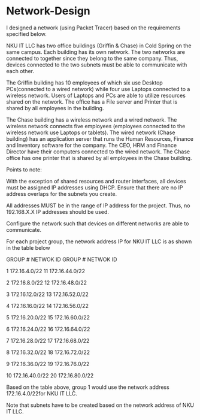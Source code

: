 # Network-Design
I designed a network (using Packet Tracer) based on the requirements specified below.

NKU IT LLC has two office buildings (Griffin & Chase) in Cold Spring on the same campus. Each building has its own network. The two networks are connected to together since they belong to the same company. Thus, devices connected to the two subnets must be able to communicate with each other. 

The Griffin building has 10 employees of which six use Desktop PCs(connected to a  wired network) while four use Laptops connected to a wireless network. Users of Laptops and PCs are able to utilize resources shared on the network. The office has a File server and Printer that is shared by all employees in the building.

The Chase building has a wireless network and a wired network. The wireless network connects   five employees (employees connected to the wireless network use Laptops or tablets). The wired network (Chase building) has an application server that runs the Human Resources, Finance and Inventory software for the company. The CEO, HRM and Finance Director   have their computers connected to the wired network. The Chase office has one printer that is shared by all employees in the Chase building.

  Points to note:
  
With the exception of shared resources and router interfaces, all devices must be assigned IP addresses using DHCP. Ensure that there are no IP address overlaps for the subnets you create.

All addresses MUST be in the range of IP address for the project. Thus, no 192.168.X.X IP addresses should be used. 

Configure the network such that devices on different networks are able to communicate.

For each project group, the network address IP for NKU IT LLC is as shown in the table below

GROUP #	NETWOK ID	GROUP #	NETWOK ID

1	172.16.4.0/22	11	172.16.44.0/22

2	172.16.8.0/22	12	172.16.48.0/22

3	172.16.12.0/22	13	172.16.52.0/22

4	172.16.16.0/22	14	172.16.56.0/22

5	172.16.20.0/22	15	172.16.60.0/22

6	172.16.24.0/22	16	172.16.64.0/22

7	172.16.28.0/22	17	172.16.68.0/22

8	172.16.32.0/22	18	172.16.72.0/22

9	172.16.36.0/22	19	172.16.76.0/22

10	172.16.40.0/22	20	172.16.80.0/22

Based on the table above, group 1 would use the network address 172.16.4.0/22for NKU IT LLC.

Note that subnets have to be created based on the network address of NKU IT LLC.
